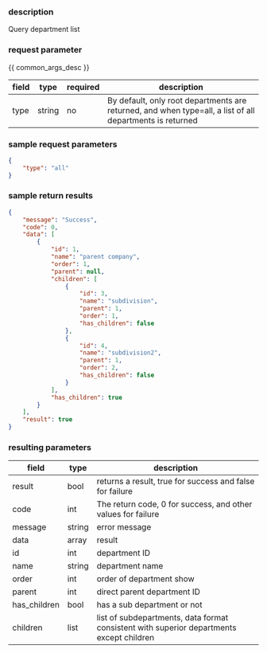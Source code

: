 ### description

Query department list

### request parameter

{{ common_args_desc }}

| field      |  type      | required   |  description      |
|-----------|------------|--------|------------|
| type | string | no | By default, only root departments are returned, and when type=all, a list of all departments is returned|

### sample request parameters

``` json
{
    "type": "all"
}
```

### sample return results

```json
{
    "message": "Success",
    "code": 0,
    "data": [
        {
            "id": 1,
            "name": "parent company",
            "order": 1,
            "parent": null,
            "children": [
                {
                    "id": 3,
                    "name": "subdivision",
                    "parent": 1,
                    "order": 1,
                    "has_children": false
                },
                {
                    "id": 4,
                    "name": "subdivision2",
                    "parent": 1,
                    "order": 2,
                    "has_children": false
                }
            ],
            "has_children": true
        }
    ],
    "result": true
}
```

### resulting parameters

| field      | type      | description      |
|-----------|-----------|-----------|
|result| bool | returns a result, true for success and false for failure |
|code|int|The return code, 0 for success, and other values for failure|
|message|string|error message|
|data| array| result |
|id| int| department ID |
|name| string| department name |
|order| int| order of department show |
|parent| int| direct parent department ID |
|has_children| bool| has a sub department or not |
|children| list| list of subdepartments, data format consistent with superior departments except children|
